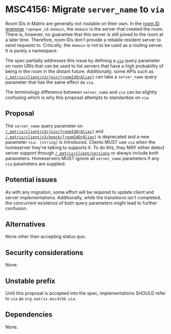 # MSC4156: Migrate `server_name` to `via`

Room IDs in Matrix are generally not routable on their own. In the [room ID grammar] `!opaque_id:domain`,
the `domain` is the server that created the room. There is, however, no guarantee that this server is
still joined to the room at a later time. Therefore, room IDs don't provide a reliable resident server
to send requests to. Critically, the `domain` is not to be used as a routing server. It is purely a namespace.

The spec partially addresses this issue by defining a [`via`] query parameter on room URIs that can be
used to list servers that have a high probability of being in the room in the distant future. Additionally,
some APIs such as [`/_matrix/client/v3/join/{roomIdOrAlias}`] can take a `server_name` query parameter
that has the same effect as `via`.

The terminology difference between `server_name` and `via` can be slightly confusing which is why this
proposal attempts to standardize on `via`.


## Proposal

The `server_name` query parameter on [`/_matrix/client/v3/join/{roomIdOrAlias}`] and
[`/_matrix/client/v3/knock/{roomIdOrAlias}`] is deprecated and a new parameter `via: [string]` is
introduced. Clients MUST use `via` when the homeserver they're talking to supports it. To do this, they
MAY either detect server support through [`/_matrix/client/versions`] or always include both parameters.
Homeservers MUST ignore all `server_name` parameters if any `via` parameters are supplied.


## Potential issues

As with any migration, some effort will be required to update client and server implementations. Additionally,
while the transitions isn't completed, the concurrent existence of both query parameters might lead to further
confusion.


## Alternatives

None other than accepting status quo.


## Security considerations

None.


## Unstable prefix

Until this proposal is accepted into the spec, implementations SHOULD refer to `via` as `org.matrix.msc4156.via`.


## Dependencies

None.


[room ID grammar]: https://spec.matrix.org/v1.10/appendices/#room-ids
[`via`]: https://spec.matrix.org/v1.10/appendices/#routing
[`/_matrix/client/v3/join/{roomIdOrAlias}`]: https://spec.matrix.org/v1.10/client-server-api/#post_matrixclientv3joinroomidoralias
[`/_matrix/client/v3/knock/{roomIdOrAlias}`]: https://spec.matrix.org/v1.10/client-server-api/#post_matrixclientv3knockroomidoralias
[`/_matrix/client/versions`]: https://spec.matrix.org/v1.10/client-server-api/#get_matrixclientversions
